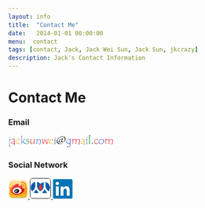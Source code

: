 ```yaml
---
layout: info
title:  "Contact Me"
date:   2014-01-01 00:00:00
menu:  contact
tags: [contact, Jack, Jack Wei Sun, Jack Sun, jkcrazy]
description: Jack's Contact Information
---
```


Contact Me
==========

### Email ###
<img alt="" src="images/email.jpg" style="height: 25px;">

### Social Network ###
<a href="http://weibo.com/jacksunwei" target="_blank">
<img alt="" src="images/weibo.png">
</a>
<a href="http://www.renren.com/jack_sun" target="_blank">
<img alt="" src="images/renren.png" style="border:1px solid; border-radius: 6px">
</a>
<a href="http://www.linkedin.com/in/jacksunwei" target="_blank">
<img alt="" src="images/linkedin.png"/>
</a>
